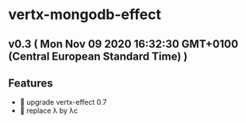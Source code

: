 # vertx-mongodb-effect
## v0.3  ( Mon Nov 09 2020 16:32:30 GMT+0100 (Central European Standard Time) )

## Features
  - 🎸 upgrade vertx-effect 0.7
  - 🎸 replace λ by λc



